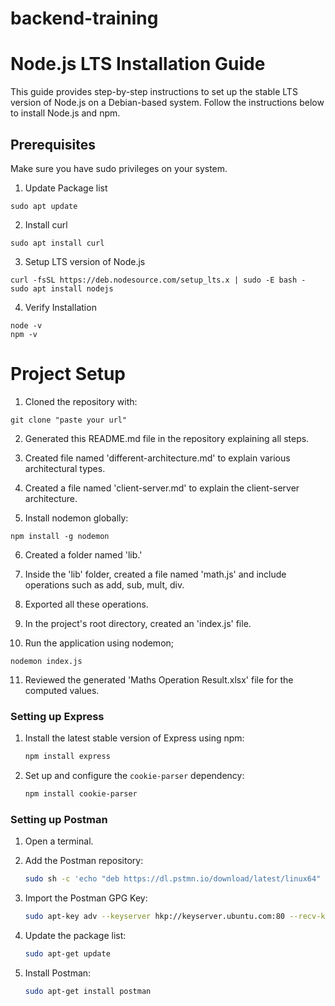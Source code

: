 ﻿# backend-training
# Node.js LTS Installation Guide

This guide provides step-by-step instructions to set up the stable LTS version of Node.js on a Debian-based system. Follow the instructions below to install Node.js and npm.

## Prerequisites

Make sure you have sudo privileges on your system.

1. Update Package list

```
sudo apt update
```

2. Install curl

```
sudo apt install curl
```

3. Setup LTS version of Node.js

```
curl -fsSL https://deb.nodesource.com/setup_lts.x | sudo -E bash -
sudo apt install nodejs
```

4. Verify Installation

```
node -v
npm -v
```

# Project Setup

1. Cloned the repository with:

```
git clone "paste your url"
```

2. Generated this README.md file in the repository explaining all steps.

3. Created file named 'different-architecture.md' to explain various architectural types.

4. Created a file named 'client-server.md' to explain the client-server architecture.

5. Install nodemon globally:

```
npm install -g nodemon
```

6. Created a folder named 'lib.'

7. Inside the 'lib' folder, created a file named 'math.js' and include operations such as add, sub, mult, div.

8. Exported all these operations.

9. In the project's root directory, created an 'index.js' file.

10. Run the application using nodemon;

```
nodemon index.js
```

11. Reviewed the generated 'Maths Operation Result.xlsx' file for the computed values.



### Setting up Express

1. Install the latest stable version of Express using npm:

    ```bash
    npm install express
    ```

2. Set up and configure the `cookie-parser` dependency:

    ```bash
    npm install cookie-parser
    ```

### Setting up Postman

1. Open a terminal.

2. Add the Postman repository:

    ```bash
    sudo sh -c 'echo "deb https://dl.pstmn.io/download/latest/linux64" > /etc/apt/sources.list.d/postman.list'
    ```

3. Import the Postman GPG Key:

    ```bash
    sudo apt-key adv --keyserver hkp://keyserver.ubuntu.com:80 --recv-keys 379CE192D401AB61
    ```

4. Update the package list:

    ```bash
    sudo apt-get update
    ```

5. Install Postman:

    ```bash
    sudo apt-get install postman
    ```

